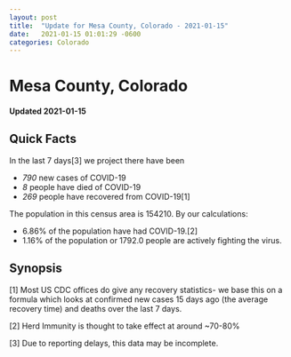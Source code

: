 ```yaml
---
layout: post
title:  "Update for Mesa County, Colorado - 2021-01-15"
date:   2021-01-15 01:01:29 -0600
categories: Colorado
---
```


# Mesa County, Colorado
#### Updated 2021-01-15

## Quick Facts

In the last 7 days[3] we project there have been
- *790* new cases of COVID-19
- *8* people have died of COVID-19
- *269* people have recovered from COVID-19[1]

The population in this census area is 154210. By our calculations:
- 6.86% of the population have had COVID-19.[2]
- 1.16% of the population or 1792.0 people are actively fighting the virus.

## Synopsis




[1] Most US CDC offices do give any recovery statistics- we base this on a formula which looks at confirmed new cases
15 days ago (the average recovery time) and deaths over the last 7 days.

[2] Herd Immunity is thought to take effect at around ~70-80%

[3] Due to reporting delays, this data may be incomplete.
 
    